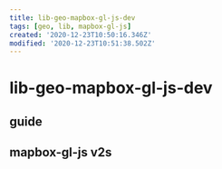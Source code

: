 ```yaml
---
title: lib-geo-mapbox-gl-js-dev
tags: [geo, lib, mapbox-gl-js]
created: '2020-12-23T10:50:16.346Z'
modified: '2020-12-23T10:51:38.502Z'
---
```


# lib-geo-mapbox-gl-js-dev

## guide

## mapbox-gl-js v2s
